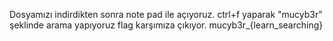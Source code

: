 Dosyamızı indirdikten sonra note pad ile açıyoruz. ctrl+f yaparak "mucyb3r" şeklinde arama yapıyoruz flag karşımıza çıkıyor. mucyb3r_{learn_searching}
